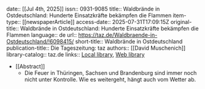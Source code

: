 date:: [[Jul 4th, 2025]]
issn:: 0931-9085
title:: Waldbrände in Ostdeutschland: Hunderte Einsatzkräfte bekämpfen die Flammen
item-type:: [[newspaperArticle]]
access-date:: 2025-07-31T17:09:15Z
original-title:: Waldbrände in Ostdeutschland: Hunderte Einsatzkräfte bekämpfen die Flammen
language:: de
url:: https://taz.de/Waldbraende-in-Ostdeutschland/!6098415/
short-title:: Waldbrände in Ostdeutschland
publication-title:: Die Tageszeitung: taz
authors:: [[David Muschenich]]
library-catalog:: taz.de
links:: [Local library](zotero://select/library/items/CFIKYQRB), [Web library](https://www.zotero.org/users/46463/items/CFIKYQRB)

- [[Abstract]]
	- Die Feuer in Thüringen, Sachsen und Brandenburg sind immer noch nicht unter Kontrolle. Wie es weitergeht, hängt auch vom Wetter ab.